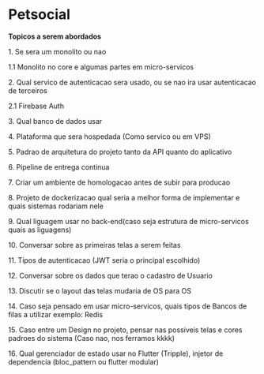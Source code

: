 # Petsocial

**Topicos a serem abordados**
   <p>1. Se sera um monolito ou nao </p>
   <p>1.1 Monolito no core e algumas partes em micro-servicos </p>
   <p>2. Qual servico de autenticacao sera usado, ou se nao ira usar autenticacao de terceiros </p>
   <p>2.1 Firebase Auth </p>
   <p>3. Qual banco de dados usar</p>
   <p>4. Plataforma que sera hospedada (Como servico ou em VPS)</p>
   <p>5. Padrao de arquitetura do projeto tanto da API quanto do aplicativo</p>
   <p>6. Pipeline de entrega continua</p>
   <p>7. Criar um ambiente de homologacao antes de subir para producao </p>
   <p>8. Projeto de dockerizacao qual seria a melhor forma de implementar e quais sistemas rodariam nele</p>
   <p>9. Qual liguagem usar no back-end(caso seja estrutura de micro-servicos quais as liguagens)</p>
   <p>10. Conversar sobre as primeiras telas a serem feitas </p>
   <p>11. Tipos de autenticacao (JWT seria o principal escolhido)</p>
   <p>12. Conversar sobre os dados que terao o cadastro de Usuario</p>
   <p>13. Discutir se o layout das telas mudaria de OS para OS </p>
   <p>14. Caso seja pensado em usar micro-servicos, quais tipos de Bancos de filas a utilizar exemplo: Redis</p>
   <p>15. Caso entre um Design no projeto, pensar nas possiveis telas e cores padroes do sistema (Caso nao, nos ferramos kkkk)</p>
   <p>16. Qual gerenciador de estado usar no Flutter (Tripple), injetor de dependencia (bloc_pattern ou flutter modular)</p>
